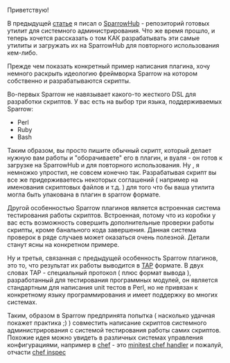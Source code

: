 Приветствую!

В предыдущей [статье](https://habrahabr.ru/post/281583) я писал о [SparrowHub](https://sparrowhub.org) - репозиторий готовых утилит для системного администрирования. Что же время прошло, и теперь хочется рассказать о том КАК разрабатывать эти самые утилиты и загружать их на SparrowHub для повторного использования кем-либо.

<habracut/>


Прежде чем показать конкретный пример написания плагина, хочу немного раскрыть  идеологию фреймворка Sparrow на котором собственно и разрабатываются скрипты.

Во-первых Sparrow не навязывает какого-то жесткого DSL для разработки скриптов. У вас есть на выбор три языка, поддерживаемых Sparrow:

* Perl 
* Ruby
* Bash

Таким образом, вы просто пишите обычный скрипт, который делает нужную вам работы и "оборачиваете" его в плагин, и вуаля - он готов к загрузке на SparrowHub и для повторного использования. Ну , я немножко упростил, не совсем конечно так. Разрабатывая скрипт вы  все же придерживаетесь некоторых соглашений ( например на именования скриптовых файлов и т.д. ) для того что бы ваша утилита могла быть упакована в плагин в sparrow формате.

Другой особенностью Sparrow плагинов является встроенная система тестирования работы скриптов. Встроенная, потому что из коробки у вас есть возможность совершить дополнительные проверки работы скрипты, кроме банального кода завершения. Данная система проверок в ряде случаев может оказаться очень полезной. Детали станут ясны на конкретном примере.

Ну и третья, связанная с предыдущей особенность Sparrow плагинов, это то, что результат их работы выводится в [TAP](https://en.wikipedia.org/wiki/Test_Anything_Protocol) формате. В двух словах TAP - специальный протокол ( плюс формат вывода ), разработанный для тестирования программных модулей, он является стандартным для написания unit тестов в Perl, но не привязан к конкретному языку программирования и имеет поддержку во многих системах.

Таким, образом в Sparrow предпринята попытка ( насколько удачная покажет практика ;) ) совместить написание скриптов системного администрирования с системой тестирования работы самих скриптов. Похожие идея можно увидеть в различных системах управления конфигурациями,  например в [chef](https://www.chef.io/chef/) - это [minitest chef handler](https://github.com/chef/minitest-chef-handler) и пожалуй, отчасти   [chef inspec](https://www.chef.io/inspec/)
  


